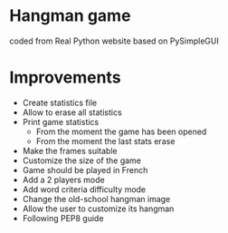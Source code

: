 # Hangman game

coded from Real Python website based on PySimpleGUI 

# Improvements

* Create statistics file
* Allow to erase all statistics
* Print game statistics
    * From the moment the game has been opened
    * From the moment the last stats erase
* Make the frames suitable
* Customize the size of the game
* Game should be played in French
* Add a 2 players mode
* Add word criteria difficulty mode
* Change the old-school hangman image
* Allow the user to customize its hangman
* Following PEP8 guide
